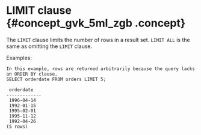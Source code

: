 # LIMIT clause {#concept_gvk_5ml_zgb .concept}

The `LIMIT` clause limits the number of rows in a result set. `LIMIT ALL` is the same as omitting the `LIMIT` clause.

Examples:

```
In this example, rows are returned arbitrarily because the query lacks an ORDER BY clause.
SELECT orderdate FROM orders LIMIT 5;

 orderdate
-------------
 1996-04-14
 1992-01-15
 1995-02-01
 1995-11-12
 1992-04-26
(5 rows)
```

